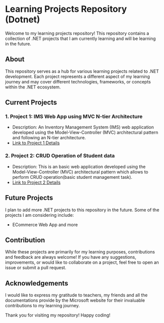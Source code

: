 # Learning Projects Repository (Dotnet)

Welcome to my learning projects repository! This repository contains a collection of .NET projects that I am currently learning and will be learning in the future.

## About
This repository serves as a hub for various learning projects related to .NET development. Each project represents a different aspect of my learning journey and may cover different technologies, frameworks, or concepts within the .NET ecosystem.

## Current Projects

### 1. Project 1: IMS Web App using MVC N-tier Architecture
   - Description: An Inventory Management System (IMS) web application developed using the Model-View-Controller (MVC) architectural pattern and following an N-tier architecture.
   - [Link to Project 1 Details](/LearningProject/IMS.web/README.md)

### 2. Project 2: CRUD Operation of Student data
   - Description: This is an basic web application developed using the Model-View-Controller (MVC) architectural pattern which allows to perform CRUD operation(basic student management task).
   - [Link to Project 2 Details](/ClassProject/CrudStudentInfo/README.md)

## Future Projects
I plan to add more .NET projects to this repository in the future. Some of the projects I am considering include:
- ECommerce Web App and more 


## Contribution
While these projects are primarily for my learning purposes, contributions and feedback are always welcome! If you have any suggestions, improvements, or would like to collaborate on a project, feel free to open an issue or submit a pull request.

## Acknowledgements
I would like to express my gratitude to teachers, my friends and all the documentations provide by the Microsoft website for their invaluable contributions to my learning journey.

Thank you for visiting my repository! Happy coding!